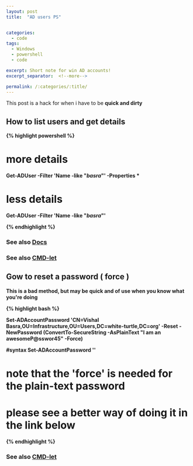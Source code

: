 ```yaml
---
layout: post
title:  "AD users PS"


categories:
  - code
tags:
  - Windows
  - powershell
  - code

excerpt: Short note for win AD accounts!
excerpt_separator:  <!--more-->

permalink: /:categories/:title/
---
```


This post is a hack for when i have to be <b>quick<b> and <b>dirty<b>


## How to list users and get details
{% highlight powershell %}
# more details
Get-ADUser -Filter 'Name -like "*basra*"' -Properties *

# less details
Get-ADUser -Filter 'Name -like "*basra*"'

{% endhighlight %}

### See also [Docs](https://docs.microsoft.com/en-us/powershell/module/addsadministration/get-aduser?view=win10-ps)
### See also [CMD-let](https://technet.microsoft.com/en-us/library/ee617241.aspx)


## Gow to reset a password ( force )

This is a bad method, but may be quick and of use when you know what you're doing

{% highlight bash %}

Set-ADAccountPassword 'CN=Vishal Basra,OU=Infrastructure,OU=Users,DC=white-turtle,DC=org' -Reset -NewPassword (ConvertTo-SecureString -AsPlainText "I am an awesomeP@sswor45" -Force)

#syntax
Set-ADAccountPassword '<Distinguished Name>' <options>

# note that the 'force' is needed for the plain-text password

# please see a better way of doing it in the link below

{% endhighlight %}

### See also [CMD-let](https://technet.microsoft.com/en-us/library/ee617261.aspx)
